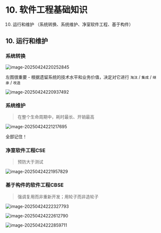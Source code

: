 # 10. 软件工程基础知识

10. 运行和维护 （系统转换、系统维护、净室软件工程、基于构件）



## 10. 运行和维护

### 系统转换

![image-20250424220252845](/Users/wplay/2025/senior_software_infra_docs/文老师/基础/assets//image-20250424220252845.png)

左图很重要 - 根据遗留系统的技术水平和业务价值，决定对它进行 `淘汰` / `集成` / `继承` / `改造`



![image-20250424220937492](/Users/wplay/2025/senior_software_infra_docs/文老师/基础/assets//image-20250424220937492.png)





### 系统维护

> 在整个生命周期中，耗时最长、开销最高

![image-20250424221217695](/Users/wplay/2025/senior_software_infra_docs/文老师/基础/assets//image-20250424221217695.png)

全部记住！





### 净室软件工程CSE

>  预防大于测试

![image-20250424221957829](/Users/wplay/2025/senior_software_infra_docs/文老师/基础/assets//image-20250424221957829.png)





### 基于构件的软件工程CBSE

> 强调复用而非重新开发；用轮子而非造轮子

![image-20250424222327793](/Users/wplay/2025/senior_software_infra_docs/文老师/基础/assets//image-20250424222327793.png)



![image-20250424222612790](/Users/wplay/2025/senior_software_infra_docs/文老师/基础/assets//image-20250424222612790.png)



![image-20250424222859711](/Users/wplay/2025/senior_software_infra_docs/文老师/基础/assets//image-20250424222859711.png)
